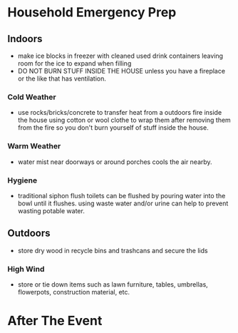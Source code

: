 # Household Emergency Prep

## Indoors

-   make ice blocks in freezer with cleaned used drink containers
    leaving room for the ice to expand when filling
-   DO NOT BURN STUFF INSIDE THE HOUSE unless you have a fireplace or
    the like that has ventilation.

### Cold Weather

-   use rocks/bricks/concrete to transfer heat from a outdoors fire
    inside the house using cotton or wool clothe to wrap them after
    removing them from the fire so you don't burn yourself of stuff
    inside the house.

### Warm Weather

-   water mist near doorways or around porches cools the air nearby.

### Hygiene

-   traditional siphon flush toilets can be flushed by pouring water
    into the bowl until it flushes. using waste water and/or urine can
    help to prevent wasting potable water.

## Outdoors

-   store dry wood in recycle bins and trashcans and secure the lids

### High Wind

-   store or tie down items such as lawn furniture, tables, umbrellas,
    flowerpots, construction material, etc.

# After The Event
